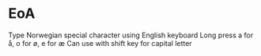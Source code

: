 # EoA
Type Norwegian special character using English keyboard 
Long press a for å, o for ø, e for æ
Can use with shift key for capital letter 
